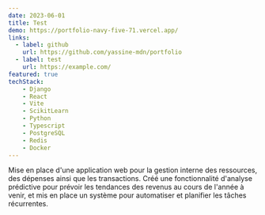 ```yaml
---
date: 2023-06-01
title: Test
demo: https://portfolio-navy-five-71.vercel.app/
links:
  - label: github
    url: https://github.com/yassine-mdn/portfolio
  - label: test
    url: https://example.com/
featured: true
techStack:
    - Django
    - React
    - Vite
    - ScikitLearn
    - Python
    - Typescript
    - PostgreSQL
    - Redis
    - Docker
---
```

Mise en place d'une application web pour la gestion interne des ressources, des dépenses ainsi que les transactions. Créé une fonctionnalité d'analyse prédictive pour prévoir les tendances des revenus au cours de l'année à venir, et mis en place un système pour automatiser et planifier les tâches récurrentes.